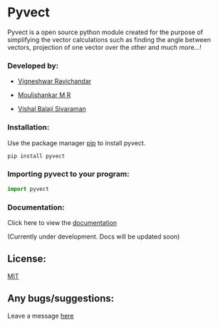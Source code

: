 # Pyvect

Pyvect is a open source python module created for the purpose of simplifying the vector calculations such as finding the angle between vectors, projection of one vector over the other and much more...!

### Developed by:

* [Vigneshwar Ravichandar](https://github.com/ToastCoder/)

* [Moulishankar M R](https://github.com/Moulishankar10)

* [Vishal Balaji Sivaraman](https://github.com/The-SocialLion)

### Installation:

Use the package manager [pip](https://pip.pypa.io/en/stable/) to install pyvect.

```bash
pip install pyvect
```

### Importing pyvect to your program:

```python
import pyvect
```

### Documentation:

Click here to view the [documentation](https://pyvect.readthedocs.io/)

(Currently under development. Docs will be updated soon)

## License:
[MIT](https://choosealicense.com/licenses/mit/)

## Any bugs/suggestions:
Leave a message [here](https://t.me/ToastCoder)
